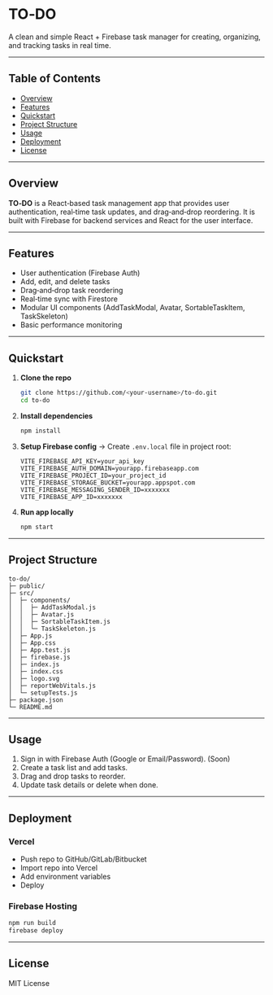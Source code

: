 # TO‑DO

A clean and simple React + Firebase task manager for creating, organizing, and tracking tasks in real time.

---

## Table of Contents

* [Overview](#overview)
* [Features](#features)
* [Quickstart](#quickstart)
* [Project Structure](#project-structure)
* [Usage](#usage)
* [Deployment](#deployment)
* [License](#license)

---

## Overview

**TO‑DO** is a React‑based task management app that provides user authentication, real‑time task updates, and drag‑and‑drop reordering. It is built with Firebase for backend services and React for the user interface.

---

## Features

* User authentication (Firebase Auth)
* Add, edit, and delete tasks
* Drag‑and‑drop task reordering
* Real‑time sync with Firestore
* Modular UI components (AddTaskModal, Avatar, SortableTaskItem, TaskSkeleton)
* Basic performance monitoring

---

## Quickstart

1. **Clone the repo**

   ```bash
   git clone https://github.com/<your-username>/to-do.git
   cd to-do
   ```
2. **Install dependencies**

   ```bash
   npm install
   ```
3. **Setup Firebase config** → Create `.env.local` file in project root:

   ```dotenv
   VITE_FIREBASE_API_KEY=your_api_key
   VITE_FIREBASE_AUTH_DOMAIN=yourapp.firebaseapp.com
   VITE_FIREBASE_PROJECT_ID=your_project_id
   VITE_FIREBASE_STORAGE_BUCKET=yourapp.appspot.com
   VITE_FIREBASE_MESSAGING_SENDER_ID=xxxxxxx
   VITE_FIREBASE_APP_ID=xxxxxxx
   ```
4. **Run app locally**

   ```bash
   npm start
   ```

---

## Project Structure

```
to-do/
├─ public/
├─ src/
│  ├─ components/
│  │  ├─ AddTaskModal.js
│  │  ├─ Avatar.js
│  │  ├─ SortableTaskItem.js
│  │  └─ TaskSkeleton.js
│  ├─ App.js
│  ├─ App.css
│  ├─ App.test.js
│  ├─ firebase.js
│  ├─ index.js
│  ├─ index.css
│  ├─ logo.svg
│  ├─ reportWebVitals.js
│  └─ setupTests.js
├─ package.json
└─ README.md
```

---

## Usage

1. Sign in with Firebase Auth (Google or Email/Password). (Soon)
2. Create a task list and add tasks.
3. Drag and drop tasks to reorder.
4. Update task details or delete when done.

---

## Deployment

### Vercel

* Push repo to GitHub/GitLab/Bitbucket
* Import repo into Vercel
* Add environment variables
* Deploy

### Firebase Hosting

```bash
npm run build
firebase deploy
```

---

## License

MIT License
